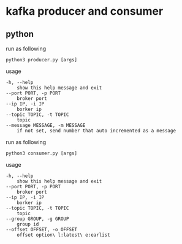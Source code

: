 # kafka producer and consumer

## python

run as following
```
python3 producer.py [args]
```

usage
```
-h, --help
	show this help message and exit
--port PORT, -p PORT
	broker port
--ip IP, -i IP
	borker ip
--topic TOPIC, -t TOPIC
	topic
--message MESSAGE, -m MESSAGE
	if not set, send number that auto incremented as a message
```


run as following
```
python3 consumer.py [args]
```

usage
```
-h, --help
	show this help message and exit
--port PORT, -p PORT
	broker port
--ip IP, -i IP
	borker ip
--topic TOPIC, -t TOPIC
	topic
--group GROUP, -g GROUP
    group id
--offset OFFSET, -o OFFSET
    offset option\ l:latest\ e:earlist
```


